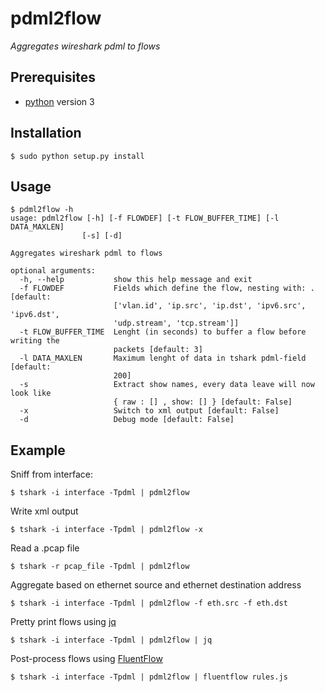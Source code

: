 # pdml2flow
_Aggregates wireshark pdml to flows_

## Prerequisites
* [python] version 3

## Installation
    $ sudo python setup.py install

## Usage
    $ pdml2flow -h
    usage: pdml2flow [-h] [-f FLOWDEF] [-t FLOW_BUFFER_TIME] [-l DATA_MAXLEN]
                    [-s] [-d]
    
    Aggregates wireshark pdml to flows
    
    optional arguments:
      -h, --help           show this help message and exit
      -f FLOWDEF           Fields which define the flow, nesting with: . [default:
                           ['vlan.id', 'ip.src', 'ip.dst', 'ipv6.src', 'ipv6.dst',
                           'udp.stream', 'tcp.stream']]
      -t FLOW_BUFFER_TIME  Lenght (in seconds) to buffer a flow before writing the
                           packets [default: 3]
      -l DATA_MAXLEN       Maximum lenght of data in tshark pdml-field [default:
                           200]
      -s                   Extract show names, every data leave will now look like
                           { raw : [] , show: [] } [default: False]
      -x                   Switch to xml output [default: False]
      -d                   Debug mode [default: False]

## Example
Sniff from interface:

    $ tshark -i interface -Tpdml | pdml2flow

Write xml output

    $ tshark -i interface -Tpdml | pdml2flow -x

Read a .pcap file

    $ tshark -r pcap_file -Tpdml | pdml2flow

Aggregate based on ethernet source and ethernet destination address

    $ tshark -i interface -Tpdml | pdml2flow -f eth.src -f eth.dst

Pretty print flows using [jq]

    $ tshark -i interface -Tpdml | pdml2flow | jq

Post-process flows using [FluentFlow]

    $ tshark -i interface -Tpdml | pdml2flow | fluentflow rules.js

[python]: https://www.python.org/
[wireshark]: https://www.wireshark.org/
[dict2xml]: https://github.com/delfick/python-dict2xml
[jq]: https://stedolan.github.io/jq/
[FluentFlow]: https://github.com/Enteee/FluentFlow
